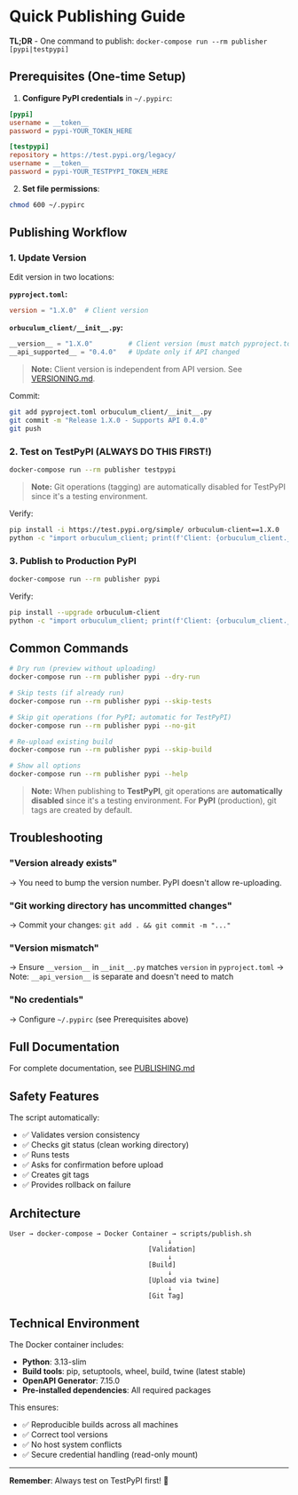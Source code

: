 # Quick Publishing Guide

**TL;DR** - One command to publish: `docker-compose run --rm publisher [pypi|testpypi]`

## Prerequisites (One-time Setup)

1. **Configure PyPI credentials** in `~/.pypirc`:
```ini
[pypi]
username = __token__
password = pypi-YOUR_TOKEN_HERE

[testpypi]
repository = https://test.pypi.org/legacy/
username = __token__
password = pypi-YOUR_TESTPYPI_TOKEN_HERE
```

2. **Set file permissions**:
```bash
chmod 600 ~/.pypirc
```

## Publishing Workflow

### 1. Update Version

Edit version in two locations:

**`pyproject.toml`:**
```toml
version = "1.X.0"  # Client version
```

**`orbuculum_client/__init__.py`:**
```python
__version__ = "1.X.0"         # Client version (must match pyproject.toml)
__api_supported__ = "0.4.0"   # Update only if API changed
```

> **Note:** Client version is independent from API version. See [VERSIONING.md](VERSIONING.md).

Commit:
```bash
git add pyproject.toml orbuculum_client/__init__.py
git commit -m "Release 1.X.0 - Supports API 0.4.0"
git push
```

### 2. Test on TestPyPI (ALWAYS DO THIS FIRST!)

```bash
docker-compose run --rm publisher testpypi
```

> **Note:** Git operations (tagging) are automatically disabled for TestPyPI since it's a testing environment.

Verify:
```bash
pip install -i https://test.pypi.org/simple/ orbuculum-client==1.X.0
python -c "import orbuculum_client; print(f'Client: {orbuculum_client.__version__}, API: {orbuculum_client.__api_supported__}')"
```

### 3. Publish to Production PyPI

```bash
docker-compose run --rm publisher pypi
```

Verify:
```bash
pip install --upgrade orbuculum-client
python -c "import orbuculum_client; print(f'Client: {orbuculum_client.__version__}, API: {orbuculum_client.__api_supported__}')"
```

## Common Commands

```bash
# Dry run (preview without uploading)
docker-compose run --rm publisher pypi --dry-run

# Skip tests (if already run)
docker-compose run --rm publisher pypi --skip-tests

# Skip git operations (for PyPI; automatic for TestPyPI)
docker-compose run --rm publisher pypi --no-git

# Re-upload existing build
docker-compose run --rm publisher pypi --skip-build

# Show all options
docker-compose run --rm publisher pypi --help
```

> **Note:** When publishing to **TestPyPI**, git operations are **automatically disabled** since it's a testing environment. For **PyPI** (production), git tags are created by default.

## Troubleshooting

### "Version already exists"
→ You need to bump the version number. PyPI doesn't allow re-uploading.

### "Git working directory has uncommitted changes"
→ Commit your changes: `git add . && git commit -m "..."`

### "Version mismatch"
→ Ensure `__version__` in `__init__.py` matches `version` in `pyproject.toml`
→ Note: `__api_version__` is separate and doesn't need to match

### "No credentials"
→ Configure `~/.pypirc` (see Prerequisites above)

## Full Documentation

For complete documentation, see [PUBLISHING.md](PUBLISHING.md)

## Safety Features

The script automatically:
- ✅ Validates version consistency
- ✅ Checks git status (clean working directory)
- ✅ Runs tests
- ✅ Asks for confirmation before upload
- ✅ Creates git tags
- ✅ Provides rollback on failure

## Architecture

```
User → docker-compose → Docker Container → scripts/publish.sh
                                        ↓
                                   [Validation]
                                        ↓
                                   [Build]
                                        ↓
                                   [Upload via twine]
                                        ↓
                                   [Git Tag]
```

## Technical Environment

The Docker container includes:
- **Python**: 3.13-slim
- **Build tools**: pip, setuptools, wheel, build, twine (latest stable)
- **OpenAPI Generator**: 7.15.0
- **Pre-installed dependencies**: All required packages

This ensures:
- ✅ Reproducible builds across all machines
- ✅ Correct tool versions
- ✅ No host system conflicts
- ✅ Secure credential handling (read-only mount)

---

**Remember**: Always test on TestPyPI first! 🚀
